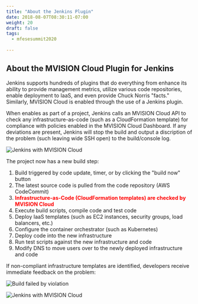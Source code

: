 ```yaml
---
title: "About the Jenkins Plugin"
date: 2018-08-07T08:30:11-07:00
weight: 20
draft: false
tags:
  - mfesesummit2020
  
---
```


## About the MVISION Cloud Plugin for Jenkins

Jenkins supports hundreds of plugins that do everything from enhance its ability to provide management metrics, utilize various code repositories, enable deployment to IaaS, and even provide Chuck Norris "facts."  Similarly, MVISION Cloud is enabled through the use of a Jenkins plugin.

When enables as part of a project, Jenkins calls an MVISION Cloud API to check any infrastructure-as-code (such as a CloudFormation template) for compliance with policies enabled in the MVISION Cloud Dashboard.  If any deviations are present, Jenkins will stop the build and output a discription of the problem (such leaving wide SSH open) to the build/console log.

![Jenkins with MVISION Cloud](/images/mfe/JenkinswithMVISION.png?classes=border,shadow)

The project now has a new build step:

  1.  Build triggered by code update, timer, or by clicking the "build now" button
  2.  The latest source code is pulled from the code repository (AWS CodeCommit)
  3.  <b><span style="color:red">Infrastructure-as-Code (CloudFormation templates) are checked by MVISION Cloud</span></b>
  4.  Execute build scripts, compile code and test code
  5.  Deploy IaaS templates (such as EC2 instances, security groups, load balancers, etc.)
  6.  Configure the container orchestrator (such as Kubernetes)
  7.  Deploy code into the new infrastructure
  8.  Run test scripts against the new infrastructure and code
  9.  Modify DNS to move users over to the newly deployed infrastructure and code

If non-compliant infrastructure templates are identified, developers receive immediate feedback on the problem:

![Build failed by violation](/images/mfe/failedbuild.png?classes=border,shadow)

![Jenkins with MVISION Cloud](/images/mfe/chucknorris.png?classes=border,shadow)